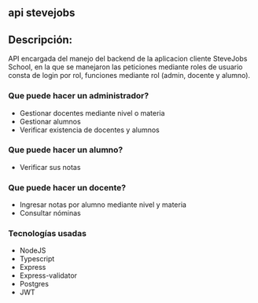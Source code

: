 ## api stevejobs  
  
  ## Descripción:  
  API encargada del manejo del backend de la aplicacion cliente SteveJobs School, en la que se manejaron las peticiones mediante roles de usuario  
  consta de login por rol, funciones mediante rol (admin, docente y alumno).  
  
    
   ### Que puede hacer un administrador?  
   * Gestionar docentes mediante nivel o materia  
   * Gestionar alumnos
   * Verificar existencia de docentes y alumnos  


  ### Que puede hacer un alumno?
  * Verificar sus notas  
    
  ### Que puede hacer un docente?  
  * Ingresar notas por alumno mediante nivel y materia
  * Consultar nóminas  


### Tecnologías usadas  
* NodeJS
* Typescript
* Express
* Express-validator
* Postgres
* JWT
   
